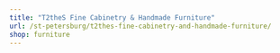 ```yaml
---
title: "T2theS Fine Cabinetry & Handmade Furniture"
url: /st-petersburg/t2thes-fine-cabinetry-and-handmade-furniture/
shop: furniture
---
```

